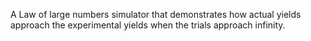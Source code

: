 A Law of large numbers simulator that demonstrates how actual yields approach the experimental yields
when the trials approach infinity.